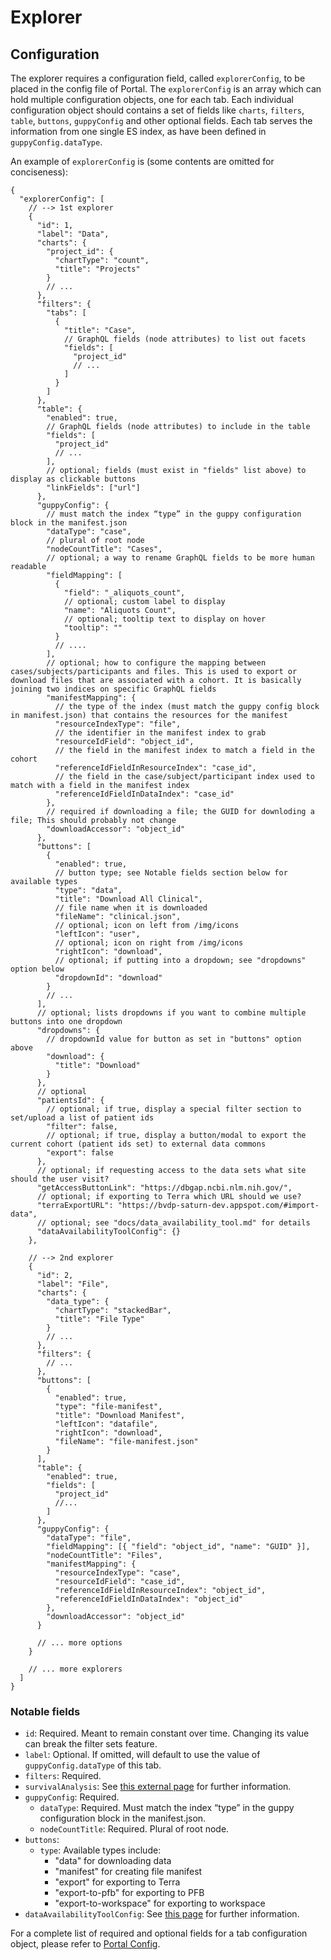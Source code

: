 # Explorer

## Configuration

The explorer requires a configuration field, called `explorerConfig`, to be placed in the config file of Portal. The `explorerConfig` is an array which can hold multiple configuration objects, one for each tab. Each individual configuration object should contains a set of fields like `charts`, `filters`, `table`, `buttons`, `guppyConfig` and other optional fields. Each tab serves the information from one single ES index, as have been defined in `guppyConfig.dataType`.

An example of `explorerConfig` is (some contents are omitted for conciseness):

```jsonc
{
  "explorerConfig": [
    // --> 1st explorer
    {
      "id": 1,
      "label": "Data",
      "charts": {
        "project_id": {
          "chartType": "count",
          "title": "Projects"
        }
        // ...
      },
      "filters": {
        "tabs": [
          {
            "title": "Case",
            // GraphQL fields (node attributes) to list out facets
            "fields": [
              "project_id"
              // ...
            ]
          }
        ]
      },
      "table": {
        "enabled": true,
        // GraphQL fields (node attributes) to include in the table
        "fields": [
          "project_id"
          // ...
        ],
        // optional; fields (must exist in "fields" list above) to display as clickable buttons
        "linkFields": ["url"]
      },
      "guppyConfig": {
        // must match the index “type” in the guppy configuration block in the manifest.json
        "dataType": "case",
        // plural of root node
        "nodeCountTitle": "Cases",
        // optional; a way to rename GraphQL fields to be more human readable
        "fieldMapping": [
          {
            "field": "_aliquots_count",
            // optional; custom label to display
            "name": "Aliquots Count",
            // optional; tooltip text to display on hover
            "tooltip": ""
          }
          // ....
        ],
        // optional; how to configure the mapping between cases/subjects/participants and files. This is used to export or download files that are associated with a cohort. It is basically joining two indices on specific GraphQL fields
        "manifestMapping": {
          // the type of the index (must match the guppy config block in manifest.json) that contains the resources for the manifest
          "resourceIndexType": "file",
          // the identifier in the manifest index to grab
          "resourceIdField": "object_id",
          // the field in the manifest index to match a field in the cohort
          "referenceIdFieldInResourceIndex": "case_id",
          // the field in the case/subject/participant index used to match with a field in the manifest index
          "referenceIdFieldInDataIndex": "case_id"
        },
        // required if downloading a file; the GUID for downloding a file; This should probably not change
        "downloadAccessor": "object_id"
      },
      "buttons": [
        {
          "enabled": true,
          // button type; see Notable fields section below for available types
          "type": "data",
          "title": "Download All Clinical",
          // file name when it is downloaded
          "fileName": "clinical.json",
          // optional; icon on left from /img/icons
          "leftIcon": "user",
          // optional; icon on right from /img/icons
          "rightIcon": "download",
          // optional; if putting into a dropdown; see "dropdowns" option below
          "dropdownId": "download"
        }
        // ...
      ],
      // optional; lists dropdowns if you want to combine multiple buttons into one dropdown
      "dropdowns": {
        // dropdownId value for button as set in "buttons" option above
        "download": {
          "title": "Download"
        }
      },
      // optional
      "patientsId": {
        // optional; if true, display a special filter section to set/upload a list of patient ids
        "filter": false,
        // optional; if true, display a button/modal to export the current cohort (patient ids set) to external data commons
        "export": false
      },
      // optional; if requesting access to the data sets what site should the user visit?
      "getAccessButtonLink": "https://dbgap.ncbi.nlm.nih.gov/",
      // optional; if exporting to Terra which URL should we use?
      "terraExportURL": "https://bvdp-saturn-dev.appspot.com/#import-data",
      // optional; see "docs/data_availability_tool.md" for details
      "dataAvailabilityToolConfig": {}
    },

    // --> 2nd explorer
    {
      "id": 2,
      "label": "File",
      "charts": {
        "data_type": {
          "chartType": "stackedBar",
          "title": "File Type"
        }
        // ...
      },
      "filters": {
        // ...
      },
      "buttons": [
        {
          "enabled": true,
          "type": "file-manifest",
          "title": "Download Manifest",
          "leftIcon": "datafile",
          "rightIcon": "download",
          "fileName": "file-manifest.json"
        }
      ],
      "table": {
        "enabled": true,
        "fields": [
          "project_id"
          //...
        ]
      },
      "guppyConfig": {
        "dataType": "file",
        "fieldMapping": [{ "field": "object_id", "name": "GUID" }],
        "nodeCountTitle": "Files",
        "manifestMapping": {
          "resourceIndexType": "case",
          "resourceIdField": "case_id",
          "referenceIdFieldInResourceIndex": "object_id",
          "referenceIdFieldInDataIndex": "object_id"
        },
        "downloadAccessor": "object_id"
      }

      // ... more options
    }

    // ... more explorers
  ]
}
```

### Notable fields

- `id`: Required. Meant to remain constant over time. Changing its value can break the filter sets feature.
- `label`: Optional. If omitted, will default to use the value of `guppyConfig.dataType` of this tab.
- `filters`: Required.
- `survivalAnalysis`: See [this external page](https://github.com/chicagopcdc/Documents/blob/master/GEN3/survival-analysis-tool/requirements.md) for further information.
- `guppyConfig`: Required.
  - `dataType`: Required. Must match the index “type” in the guppy configuration block in the manifest.json.
  - `nodeCountTitle`: Required. Plural of root node.
- `buttons`:
  - `type`: Available types include:
    - "data" for downloading data
    - "manifest" for creating file manifest
    - "export" for exporting to Terra
    - "export-to-pfb" for exporting to PFB
    - "export-to-workspace" for exporting to workspace
- `dataAvailabilityToolConfig`: See [this page](./data_availability_tool.md) for further information.

For a complete list of required and optional fields for a tab configuration object, please refer to [Portal Config](./portal_config.md).
